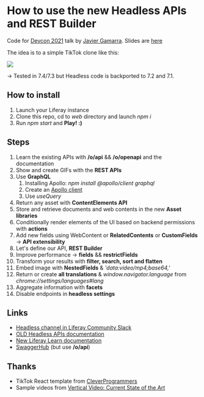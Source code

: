 # How to use the new Headless APIs and REST Builder

Code for [Devcon 2021](https://events.liferay.com/backoffice/conference/30) talk by [Javier Gamarra](https://twitter.com/nhpatt). Slides are [here](http://bit.ly/api-tips-devcon)

The idea is to a simple TikTok clone like this:

<img src="demo.gif">

-> Tested in 7.4/7.3 but Headless code is backported to 7.2 and 7.1.

## How to install

1. Launch your Liferay instance
2. Clone this repo, cd to _web_ directory and launch *npm i*
3. Run *npm start* and **Play! :)**

## Steps

1. Learn the existing APIs with **/o/api** && **/o/openapi** and the documentation
2. Show and create GIFs with the **REST APIs**
3. Use **GraphQL**
    1. Installing Apollo: _npm install @apollo/client graphql_
    2. Create an [Apollo client](https://www.apollographql.com/docs/react/get-started/)
    3. Use _useQuery_
4. Return any asset with **ContentElements API**    
5. Store and retrieve documents and web contents in the new **Asset libraries**
6. Conditionally render elements of the UI based on backend permissions with **actions**
7. Add new fields using WebContent or **RelatedContents** or **CustomFields** -> **API extensibility**
8. Let's define our API, **REST Builder**
9. Improve performance -> **fields** && **restrictFields**
10. Transform your results with **filter, search, sort and flatten**
11. Embed image with **NestedFields** & _'data:video/mp4;base64,'_
12. Return or create **all translations** & _window.navigator.language_ from _chrome://settings/languages#lang_
13. Aggregate information with **facets**
14. Disable endpoints in **headless settings**

## Links

* [Headless channel in Liferay Community Slack](https://liferay-community.slack.com/archives/CUCUYB1EE/p1599569152001000)
* [OLD Headless APIs documentation](https://help.liferay.com/hc/es/articles/360028726992-Headless-REST-APIs)
* [New Liferay Learn documentation](https://learn.liferay.com/dxp/7.x/en/headless-delivery/content_delivery_apis.html)
* [SwaggerHub](https://app.swaggerhub.com/organizations/liferayinc) (but use **/o/api**)

## Thanks

* TikTok React template from [CleverProgrammers](https://github.com/CleverProgrammers/tiktok-clone/commits/master)
* Sample videos from [Vertical Video: Current State of the Art](http://www.exit109.com/~dnn/clips/VerticalVideo.html)